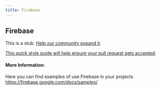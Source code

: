```yaml
---
title: Firebase
---
```

## Firebase

This is a stub. <a href='https://github.com/freecodecamp/guides/tree/master/src/pages/cloud-development/firebase/index.md' target='_blank' rel='nofollow'>Help our community expand it</a>.

<a href='https://github.com/freecodecamp/guides/blob/master/README.md' target='_blank' rel='nofollow'>This quick style guide will help ensure your pull request gets accepted</a>.

<!-- The article goes here, in GitHub-flavored Markdown. Feel free to add YouTube videos, images, and CodePen/JSBin embeds  -->

#### More Information:
<!-- Please add any articles you think might be helpful to read before writing the article -->

Here you can find examples of use Firebase in your projects
https://firebase.google.com/docs/samples/
